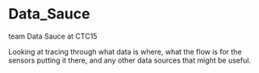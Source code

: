 # Data_Sauce
team Data Sauce at CTC15

Looking at tracing through what data is where, what the flow is for the sensors putting it there, and any other data sources that might be useful. 
